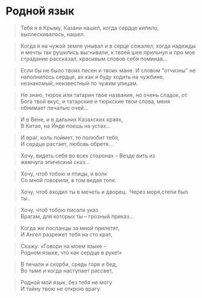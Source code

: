 # Родной язык 

> Тебя я в Крыму, Казани нашел, когда сердце кипело, выплескивалось, нашел.

> Когда я на чужой земле унывал и в серце сожалел, когда надежды и мечты так рушились выгнивали, к твоей шее прильнул и про мое страдание рассказал, красивым словов себя поминав…

> Если бы не было твоих песен и твоих мане.
И словом "отчизны" не наполнилось сердце, ах как я буду ходить на чужбине, незнакомый, неизвестный по чужим улицам.

> Не знаю, тюрок или татарин твое название, но очень сладок, от Бога твой вкус, и татарские и тюркские твои слова, меня обнимает печалью очей…

> И в Вене, и в дальних Казахских краях,  
В Китае, на Инде поешь на устах…

> И враг, коль поймет, то полюбит тебя,  
И сердце растает, любовь обретя…

> Хочу, видеть себя во всех сторонах –
Везде вить из жемчуга эпический сказ…

> Хочу, чтоб тобою и птицы, и волк  
Со мной говорили, в том ведая толк.

> Хочу, чтоб входил ты в мечеть и дворец.
 Через моря,степи был ты..

> Хочу, чтоб тобою писали указ  
Врагам, для которых ты – грозный приказ…

> Когда же посланцы за мной прилетят,  
И Ангел разрежет тебя на сто крат,

> Скажу: «Говори на моем языке –  
Родном языке, что как сердце в руке!»

> В печали и скорби, средь горя и бед,  
Во тьме и когда наступает рассвет,

> Родной мой язык, без тебя не могу  
И тайну твою не открою врагу.
